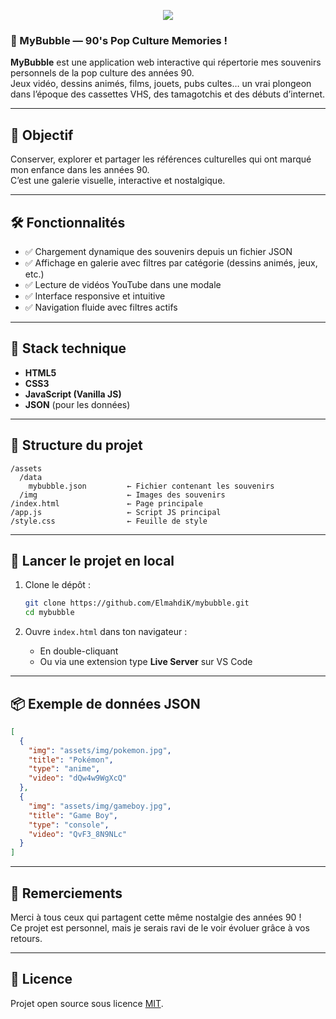 <p align="center">
<img src="./assets/images/screenshot.png" />
</p>

### 📼 MyBubble — 90's Pop Culture Memories !

**MyBubble** est une application web interactive qui répertorie mes souvenirs personnels de la pop culture des années 90.  
Jeux vidéo, dessins animés, films, jouets, pubs cultes… un vrai plongeon dans l’époque des cassettes VHS, des tamagotchis et des débuts d’internet.

---

## 🎯 Objectif

Conserver, explorer et partager les références culturelles qui ont marqué mon enfance dans les années 90.  
C’est une galerie visuelle, interactive et nostalgique.

---

## 🛠️ Fonctionnalités

- ✅ Chargement dynamique des souvenirs depuis un fichier JSON  
- ✅ Affichage en galerie avec filtres par catégorie (dessins animés, jeux, etc.)  
- ✅ Lecture de vidéos YouTube dans une modale  
- ✅ Interface responsive et intuitive  
- ✅ Navigation fluide avec filtres actifs

---

## 🧱 Stack technique

- **HTML5**  
- **CSS3**  
- **JavaScript (Vanilla JS)**  
- **JSON** (pour les données)

---

## 📁 Structure du projet

```
/assets
  /data
    mybubble.json         ← Fichier contenant les souvenirs
  /img                    ← Images des souvenirs
/index.html               ← Page principale
/app.js                   ← Script JS principal
/style.css                ← Feuille de style
```

---

## 🚀 Lancer le projet en local

1. Clone le dépôt :
   ```bash
   git clone https://github.com/ElmahdiK/mybubble.git
   cd mybubble
   ```

2. Ouvre `index.html` dans ton navigateur :
   - En double-cliquant  
   - Ou via une extension type **Live Server** sur VS Code

---

## 📦 Exemple de données JSON

```json
[
  {
    "img": "assets/img/pokemon.jpg",
    "title": "Pokémon",
    "type": "anime",
    "video": "dQw4w9WgXcQ"
  },
  {
    "img": "assets/img/gameboy.jpg",
    "title": "Game Boy",
    "type": "console",
    "video": "QvF3_8N9NLc"
  }
]
```

---

## 🙌 Remerciements

Merci à tous ceux qui partagent cette même nostalgie des années 90 !  
Ce projet est personnel, mais je serais ravi de le voir évoluer grâce à vos retours.

---

## 📝 Licence

Projet open source sous licence [MIT](LICENSE).

